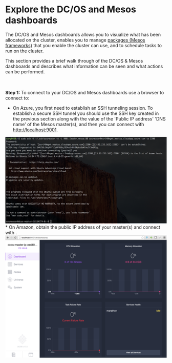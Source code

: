 # Explore the DC/OS and Mesos dashboards<br>

The DC/OS and Mesos dashboards allows you to visualize what has been allocated on the cluster, enables you to manage <a href="https://github.com/mesosphere/universe/tree/version-3.x/repo/packages">packages (Mesos frameworks)</a> that you enable the cluster can use, and to schedule tasks to run on the cluster.

This section provides a brief walk through of the DC/OS & Mesos dashboards and describes what information can be seen and what actions can be performed.

<br><br><b>Step 1:</b> To connect to your DC/OS and Mesos dashboards use a browser to connect to:
* On Azure, you first need to establish an SSH tunneling session.  To establish a secure SSH tunnel you should use the SSH key created in the previous section along with the value of the 'Public IP address' 'DNS name' of the Mesos master(s), and then you can connect with <a href="http://localhost:9001">http://localhost:9001</a>.
<img src="../images/01-acs-setup/acs-create-20.png"/>
* On Amazon, obtain the public IP address of your master(s) and connect with <your master(s) url>.
<img src="../images/01-acs-setup/acs-create-21.png"/>
